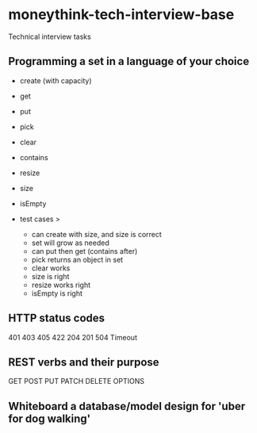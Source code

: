 # moneythink-tech-interview-base
Technical interview tasks

## Programming a set in a language of your choice

  - create (with capacity)
  - get
  - put
  - pick
  - clear
  - contains
  - resize
  - size
  - isEmpty

  - test cases >
    - can create with size, and size is correct
    - set will grow as needed
    - can put then get (contains after)
    - pick returns an object in set
    - clear works
    - size is right
    - resize works right
    - isEmpty is right

## HTTP status codes

401
403
405
422
204
201
504 Timeout

## REST verbs and their purpose

GET
POST
PUT
PATCH
DELETE
OPTIONS

## Whiteboard a database/model design for 'uber for dog walking'
